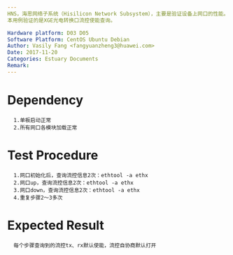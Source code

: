 ```yaml
---
HNS，海思网络子系统（Hisilicon Network Subsystem），主要是验证设备上网口的性能。
本用例验证的是XGE光电转换口流控使能查询。

Hardware platform: D03 D05  
Software Platform: CentOS Ubuntu Debian 
Author: Vasily Fang <fangyuanzheng3@huawei.com>  
Date: 2017-11-20
Categories: Estuary Documents  
Remark:
---
```


# Dependency
```
  1.单板启动正常
  2.所有网口各模块加载正常
```

# Test Procedure
```
  1.网口初始化后，查询流控信息2次：ethtool -a ethx
  2.网口up，查询流控信息2次：ethtool -a ethx
  3.网口down，查询流控信息2次：ethtool -a ethx
  4.重复步骤2～3多次
```

# Expected Result
```
  每个步骤查询到的流控tx、rx默认使能，流控自协商默认打开
```
